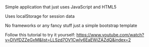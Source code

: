 Simple application that just uses JavaScript and HTML5

Uses localStorage for session data

No frameworks or any fancy stuff just a simple bootstrap template

Follow this tutorial to try it yourself: https://www.youtube.com/watch?v=DIVfDZZeGxM&list=LLSzd7OV1CwIv6EaEWiZAZdQ&index=2
